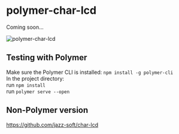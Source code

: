 # polymer-char-lcd
Coming soon...

![polymer-char-lcd](https://jazz-soft.github.io/img/polymer-char-lcd.png)

## Testing with Polymer
Make sure the Polymer CLI is installed:
`npm install -g polymer-cli`  
In the project directory:  
run `npm install`  
run `polymer serve --open`

## Non-Polymer version
https://github.com/jazz-soft/char-lcd
